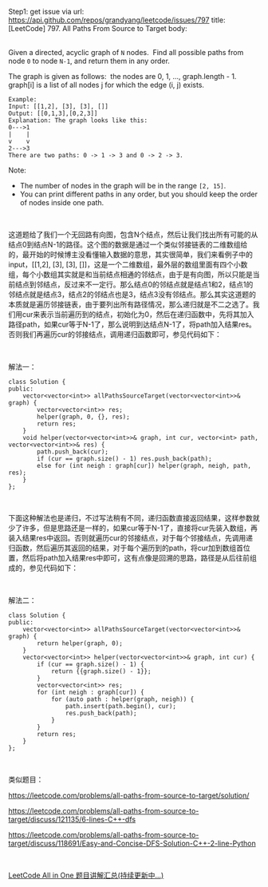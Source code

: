 Step1: get issue via url: https://api.github.com/repos/grandyang/leetcode/issues/797 
 title:[LeetCode] 797. All Paths From Source to Target 
 body:  
  

Given a directed, acyclic graph of `N` nodes.  Find all possible paths from node `0` to node `N-1`, and return them in any order.

The graph is given as follows:  the nodes are 0, 1, ..., graph.length - 1.  graph[i] is a list of all nodes j for which the edge (i, j) exists.
    
    
    Example:
    Input: [[1,2], [3], [3], []] 
    Output: [[0,1,3],[0,2,3]] 
    Explanation: The graph looks like this:
    0--->1
    |    |
    v    v
    2--->3
    There are two paths: 0 -> 1 -> 3 and 0 -> 2 -> 3.
    

Note:

  * The number of nodes in the graph will be in the range `[2, 15]`.
  * You can print different paths in any order, but you should keep the order of nodes inside one path.



 

这道题给了我们一个无回路有向图，包含N个结点，然后让我们找出所有可能的从结点0到结点N-1的路径。这个图的数据是通过一个类似邻接链表的二维数组给的，最开始的时候博主没看懂输入数据的意思，其实很简单，我们来看例子中的input，[[1,2], [3], [3], []]，这是一个二维数组，最外层的数组里面有四个小数组，每个小数组其实就是和当前结点相通的邻结点，由于是有向图，所以只能是当前结点到邻结点，反过来不一定行。那么结点0的邻结点就是结点1和2，结点1的邻结点就是结点3，结点2的邻结点也是3，结点3没有邻结点。那么其实这道题的本质就是遍历邻接链表，由于要列出所有路径情况，那么递归就是不二之选了。我们用cur来表示当前遍历到的结点，初始化为0，然后在递归函数中，先将其加入路径path，如果cur等于N-1了，那么说明到达结点N-1了，将path加入结果res。否则我们再遍历cur的邻接结点，调用递归函数即可，参见代码如下：

 

解法一：
    
    
    class Solution {
    public:
        vector<vector<int>> allPathsSourceTarget(vector<vector<int>>& graph) {
            vector<vector<int>> res;
            helper(graph, 0, {}, res);
            return res;
        }
        void helper(vector<vector<int>>& graph, int cur, vector<int> path, vector<vector<int>>& res) {
            path.push_back(cur);
            if (cur == graph.size() - 1) res.push_back(path);
            else for (int neigh : graph[cur]) helper(graph, neigh, path, res);
        }
    };

 

下面这种解法也是递归，不过写法稍有不同，递归函数直接返回结果，这样参数就少了许多，但是思路还是一样的，如果cur等于N-1了，直接将cur先装入数组，再装入结果res中返回。否则就遍历cur的邻接结点，对于每个邻接结点，先调用递归函数，然后遍历其返回的结果，对于每个遍历到的path，将cur加到数组首位置，然后将path加入结果res中即可，这有点像是回溯的思路，路径是从后往前组成的，参见代码如下：

 

解法二：
    
    
    class Solution {
    public:
        vector<vector<int>> allPathsSourceTarget(vector<vector<int>>& graph) {
            return helper(graph, 0);
        }
        vector<vector<int>> helper(vector<vector<int>>& graph, int cur) {
            if (cur == graph.size() - 1) {
                return {{graph.size() - 1}};
            }
            vector<vector<int>> res;
            for (int neigh : graph[cur]) {
                for (auto path : helper(graph, neigh)) {
                    path.insert(path.begin(), cur);
                    res.push_back(path);
                }
            }
            return res;
        }
    };

 

类似题目：

<https://leetcode.com/problems/all-paths-from-source-to-target/solution/>

<https://leetcode.com/problems/all-paths-from-source-to-target/discuss/121135/6-lines-C++-dfs>

<https://leetcode.com/problems/all-paths-from-source-to-target/discuss/118691/Easy-and-Concise-DFS-Solution-C++-2-line-Python>

 

[LeetCode All in One 题目讲解汇总(持续更新中...)](http://www.cnblogs.com/grandyang/p/4606334.html)
